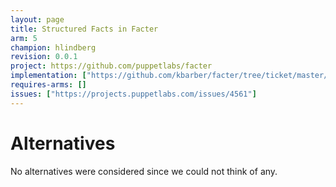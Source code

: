```yaml
---
layout: page
title: Structured Facts in Facter
arm: 5
champion: hlindberg
revision: 0.0.1
project: https://github.com/puppetlabs/facter
implementation: ["https://github.com/kbarber/facter/tree/ticket/master/4561-add_structured_data"]
requires-arms: []
issues: ["https://projects.puppetlabs.com/issues/4561"]
---
```


Alternatives
============
<!-- Contains a description of considered alternatives; why the alternative was considered, and why
     it was not included/rejected in the proposal/recommendation.
-->

No alternatives were considered since we could not think of any.
